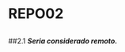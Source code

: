 # REPO02
##
##2.1
***Seria considerado remoto.*** 
<!--Dependiendo de cuantas estrellas pongamos:
*.* Pasamos el texto a cursiva.
**.** Pasamos el texto a negrita.
***.*** Es una combianación de las 2 anteriores.
-->